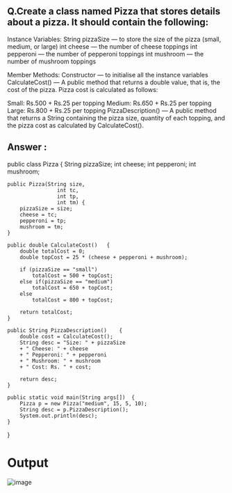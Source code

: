 ## Q.Create a class named Pizza that stores details about a pizza. It should contain the following:

Instance Variables:
String pizzaSize — to store the size of the pizza (small, medium, or large)
int cheese — the number of cheese toppings
int pepperoni — the number of pepperoni toppings
int mushroom — the number of mushroom toppings

Member Methods:
Constructor — to initialise all the instance variables
CalculateCost() — A public method that returns a double value, that is, the cost of the pizza.
Pizza cost is calculated as follows:

Small: Rs.500 + Rs.25 per topping
Medium: Rs.650 + Rs.25 per topping
Large: Rs.800 + Rs.25 per topping
PizzaDescription() — A public method that returns a String containing the pizza size, quantity of each topping, and the pizza cost as calculated by CalculateCost().

## Answer :

public class Pizza
{
    String pizzaSize;
    int cheese; 
    int pepperoni;
    int mushroom;
    
    public Pizza(String size, 
                    int tc, 
                    int tp, 
                    int tm) {
        pizzaSize = size;
        cheese = tc;
        pepperoni = tp;
        mushroom = tm;
    }
    
    public double CalculateCost()   {
        double totalCost = 0;
        double topCost = 25 * (cheese + pepperoni + mushroom);
        
        if (pizzaSize == "small")
            totalCost = 500 + topCost;
        else if(pizzaSize == "medium")
            totalCost = 650 + topCost;
        else
            totalCost = 800 + topCost;
            
        return totalCost;
    }
    
    public String PizzaDescription()    {
        double cost = CalculateCost();
        String desc = "Size: " + pizzaSize 
        + " Cheese: " + cheese 
        + " Pepperoni: " + pepperoni 
        + " Mushroom: " + mushroom 
        + " Cost: Rs. " + cost;
        
        return desc;
    }
    
    public static void main(String args[])  {
        Pizza p = new Pizza("medium", 15, 5, 10);
        String desc = p.PizzaDescription();
        System.out.println(desc);
    }
    
    
}

# Output
![image](https://github.com/user-attachments/assets/e97f66d0-67d8-4f64-9a19-1764a5fabafd)

